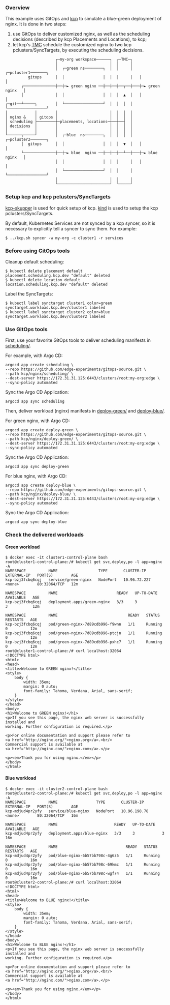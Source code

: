 ### Overview
This example uses GitOps and [kcp](https://github.com/kcp-dev/kcp) to simulate a blue-green deployment of nginx.
It is done in two steps:
1. use GitOps to deliver customized nginx, as well as the scheduling decisions (described by kcp Placements and Locations), to kcp;
2. let kcp's [TMC](https://github.com/kcp-dev/kcp/blob/main/docs/locations-and-scheduling.md) schedule the customized nginx to two kcp pclusters/SyncTargets, by executing the scheduling decisions.

```text
                      ┌─my-org workspace──────┐  ┌─TMC─┐
                      │                       │  │     │
                      │  ┌─green ns────────┐  │  │     │   ┌─pcluster1───────┐
          gitops      │  │                 │  │  │     │   │                 │
       ┌──────────────┼──┼─► green nginx ──┼──┼──┼──┬──┼───┼─► green nginx   │
       │              │  │                 │  │  │  ▲  │   │                 │
┌─git──┴─────┐        │  └─────────────────┘  │  │  │  │   └─────────────────┘
│            │        │                       │  │  │  │
│ nginx &    │ gitops │                       │  │  │  │
│ scheduling ├────────┼─placements, locations─┼──┼──┤  │
│ decisions  │        │                       │  │  │  │
│            │        │                       │  │  │  │
└──────┬─────┘        │  ┌─blue  ns────────┐  │  │  │  │   ┌─pcluster2───────┐
       │  gitops      │  │                 │  │  │  ▼  │   │                 │
       └──────────────┼──┼─► blue  nginx ──┼──┼──┼──┴──┼───┼─► blue  nginx   │
                      │  │                 │  │  │     │   │                 │
                      │  └─────────────────┘  │  │     │   └─────────────────┘
                      │                       │  │     │
                      └───────────────────────┘  └─────┘
```

### Setup kcp and kcp pclusters/SyncTargets
[kcp-skupper](https://github.com/ch007m/kcp-skupper) is used for quick setup of kcp.
[kind](https://kind.sigs.k8s.io/) is used to setup the kcp pclusters/SyncTargets.

By default, Kubernetes Services are not synced by a kcp syncer, so it is necessary to explicitly tell a syncer to sync them. For example:
```console
$ ../kcp.sh syncer -w my-org -c cluster1 -r services
```

### Before using GitOps tools
Cleanup default scheduling:
```console
$ kubectl delete placement default
placement.scheduling.kcp.dev "default" deleted
$ kubectl delete location default
location.scheduling.kcp.dev "default" deleted
```

Label the SyncTargets:
```console
$ kubectl label synctarget cluster1 color=green
synctarget.workload.kcp.dev/cluster1 labeled
$ kubectl label synctarget cluster2 color=blue
synctarget.workload.kcp.dev/cluster2 labeled
```

### Use GitOps tools
First, use your favorite GitOps tools to deliver scheduling manifests in [scheduling/](scheduling/).

For example, with Argo CD:
```console
argocd app create scheduling \
--repo https://github.com/edge-experiments/gitops-source.git \
--path kcp/nginx/scheduling/ \
--dest-server https://172.31.31.125:6443/clusters/root:my-org:edge \
--sync-policy automated
```
Sync the Argo CD Application:
```console
argocd app sync scheduling
```

Then, deliver workload (nginx) manifests in [deploy-green/](deploy-green/) and [deploy-blue/](deploy-blue/).

For green nginx, with Argo CD:
```console
argocd app create deploy-green \
--repo https://github.com/edge-experiments/gitops-source.git \
--path kcp/nginx/deploy-green/ \
--dest-server https://172.31.31.125:6443/clusters/root:my-org:edge \
--sync-policy automated
```
Sync the Argo CD Application:
```console
argocd app sync deploy-green
```

For blue nginx, with Argo CD:
```console
argocd app create deploy-blue \
--repo https://github.com/edge-experiments/gitops-source.git \
--path kcp/nginx/deploy-blue/ \
--dest-server https://172.31.31.125:6443/clusters/root:my-org:edge \
--sync-policy automated
```
Sync the Argo CD Application:
```console
argocd app sync deploy-blue
```

### Check the delivered workloads
#### Green workload
```console
$ docker exec -it cluster1-control-plane bash
root@cluster1-control-plane:/# kubectl get svc,deploy,po -l app=nginx -A
NAMESPACE          NAME                  TYPE       CLUSTER-IP     EXTERNAL-IP   PORT(S)        AGE
kcp-bzj3fcbq6cqj   service/green-nginx   NodePort   10.96.72.227   <none>        80:32064/TCP   12m

NAMESPACE          NAME                          READY   UP-TO-DATE   AVAILABLE   AGE
kcp-bzj3fcbq6cqj   deployment.apps/green-nginx   3/3     3            3           12m

NAMESPACE          NAME                               READY   STATUS    RESTARTS   AGE
kcp-bzj3fcbq6cqj   pod/green-nginx-7d89cdb996-f9wnn   1/1     Running   0          12m
kcp-bzj3fcbq6cqj   pod/green-nginx-7d89cdb996-ptcjn   1/1     Running   0          12m
kcp-bzj3fcbq6cqj   pod/green-nginx-7d89cdb996-pxhc7   1/1     Running   0          12m
root@cluster1-control-plane:/# curl localhost:32064
<!DOCTYPE html>
<html>
<head>
<title>Welcome to GREEN nginx!</title>
<style>
    body {
        width: 35em;
        margin: 0 auto;
        font-family: Tahoma, Verdana, Arial, sans-serif;
    }
</style>
</head>
<body>
<h1>Welcome to GREEN nginx!</h1>
<p>If you see this page, the nginx web server is successfully installed and
working. Further configuration is required.</p>

<p>For online documentation and support please refer to
<a href="http://nginx.org/">nginx.org</a>.<br/>
Commercial support is available at
<a href="http://nginx.com/">nginx.com</a>.</p>

<p><em>Thank you for using nginx.</em></p>
</body>
</html>
```

#### Blue workload
```console
$ docker exec -it cluster2-control-plane bash
root@cluster2-control-plane:/# kubectl get svc,deploy,po -l app=nginx -A
NAMESPACE          NAME                 TYPE       CLUSTER-IP     EXTERNAL-IP   PORT(S)        AGE
kcp-mdjud4pr2yfy   service/blue-nginx   NodePort   10.96.198.78   <none>        80:32064/TCP   16m

NAMESPACE          NAME                         READY   UP-TO-DATE   AVAILABLE   AGE
kcp-mdjud4pr2yfy   deployment.apps/blue-nginx   3/3     3            3           16m

NAMESPACE          NAME                              READY   STATUS    RESTARTS   AGE
kcp-mdjud4pr2yfy   pod/blue-nginx-6b57bb798c-4g6z5   1/1     Running   0          16m
kcp-mdjud4pr2yfy   pod/blue-nginx-6b57bb798c-69kmc   1/1     Running   0          16m
kcp-mdjud4pr2yfy   pod/blue-nginx-6b57bb798c-wgf74   1/1     Running   0          16m
root@cluster2-control-plane:/# curl localhost:32064
<!DOCTYPE html>
<html>
<head>
<title>Welcome to BLUE nginx!</title>
<style>
    body {
        width: 35em;
        margin: 0 auto;
        font-family: Tahoma, Verdana, Arial, sans-serif;
    }
</style>
</head>
<body>
<h1>Welcome to BLUE nginx!</h1>
<p>If you see this page, the nginx web server is successfully installed and
working. Further configuration is required.</p>

<p>For online documentation and support please refer to
<a href="http://nginx.org/">nginx.org</a>.<br/>
Commercial support is available at
<a href="http://nginx.com/">nginx.com</a>.</p>

<p><em>Thank you for using nginx.</em></p>
</body>
</html>
```
